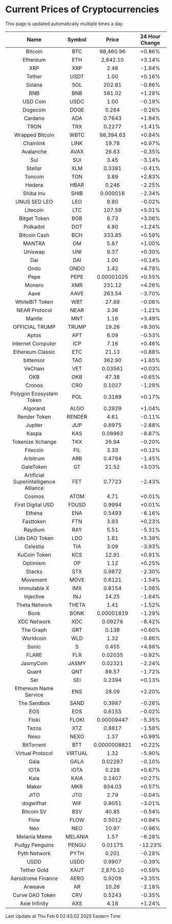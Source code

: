# Current Prices of Cryptocurrencies
This page is updated automatically multiple times a day.

| Name | Symbol | Price | 24 Hour Change |
| :---: |:---:| :---: | :---: |
| Bitcoin | BTC | 98,460.96 | +0.86% |
| Ethereum | ETH | 2,842.10 | +3.14% |
| XRP | XRP | 2.46 | -1.84% |
| Tether | USDT | 1.00 | +0.16% |
| Solana | SOL | 202.81 | -0.86% |
| BNB | BNB | 581.02 | +1.28% |
| USD Coin | USDC | 1.00 | -0.19% |
| Dogecoin | DOGE | 0.264 | -0.26% |
| Cardano | ADA | 0.7643 | +1.94% |
| TRON | TRX | 0.2277 | +1.41% |
| Wrapped Bitcoin | WBTC | 98,394.63 | +0.84% |
| Chainlink | LINK | 19.78 | +0.97% |
| Avalanche | AVAX | 26.63 | -0.35% |
| Sui | SUI | 3.45 | -3.14% |
| Stellar | XLM | 0.3391 | -0.41% |
| Toncoin | TON | 3.89 | +2.83% |
| Hedera | HBAR | 0.246 | -2.25% |
| Shiba Inu | SHIB | 0.000016 | -2.34% |
| UNUS SED LEO | LEO | 9.80 | -0.02% |
| Litecoin | LTC | 107.59 | +5.01% |
| Bitget Token | BGB | 6.73 | +3.06% |
| Polkadot | DOT | 4.80 | +1.24% |
| Bitcoin Cash | BCH | 333.85 | +0.59% |
| MANTRA | OM | 5.87 | +1.00% |
| Uniswap | UNI | 9.37 | +0.30% |
| Dai | DAI | 1.00 | +0.14% |
| Ondo | ONDO | 1.42 | +4.78% |
| Pepe | PEPE | 0.00001025 | +0.55% |
| Monero | XMR | 231.12 | +4.26% |
| Aave | AAVE | 263.54 | -3.70% |
| WhiteBIT Token | WBT | 27.69 | -0.06% |
| NEAR Protocol | NEAR | 3.36 | -1.21% |
| Mantle | MNT | 1.16 | +3.49% |
| OFFICIAL TRUMP | TRUMP | 19.26 | +9.30% |
| Aptos | APT | 6.09 | -0.53% |
| Internet Computer | ICP | 7.16 | +0.46% |
| Ethereum Classic | ETC | 21.13 | +0.88% |
| bittensor | TAO | 362.90 | +1.65% |
| VeChain | VET | 0.03561 | +0.03% |
| OKB | OKB | 47.38 | +0.65% |
| Cronos | CRO | 0.1027 | -1.29% |
| Polygon Ecosystem Token | POL | 0.3189 | +0.17% |
| Algorand | ALGO | 0.2929 | +1.04% |
| Render Token | RENDER | 4.61 | -0.11% |
| Jupiter | JUP | 0.8975 | -2.68% |
| Kaspa | KAS | 0.08963 | -8.87% |
| Tokenize Xchange | TKX | 26.94 | -0.20% |
| Filecoin | FIL | 3.33 | +0.12% |
| Arbitrum | ARB | 0.4784 | -1.45% |
| GateToken | GT | 21.52 | +3.03% |
| Artificial Superintelligence Alliance | FET | 0.7723 | -2.43% |
| Cosmos | ATOM | 4.71 | +0.01% |
| First Digital USD | FDUSD | 0.9994 | +0.01% |
| Ethena | ENA | 0.5493 | -6.16% |
| Fasttoken | FTN | 3.93 | +0.23% |
| Raydium | RAY | 5.51 | -5.31% |
| Lido DAO Token | LDO | 1.81 | +5.38% |
| Celestia | TIA | 3.09 | -3.93% |
| KuCoin Token | KCS | 12.91 | +0.91% |
| Optimism | OP | 1.12 | +0.25% |
| Stacks | STX | 0.9872 | -2.30% |
| Movement | MOVE | 0.6121 | -1.54% |
| Immutable X | IMX | 0.8154 | -1.06% |
| Injective | INJ | 14.25 | -1.64% |
| Theta Network | THETA | 1.41 | -1.52% |
| Bonk | BONK | 0.00001819 | -1.29% |
| XDC Network | XDC | 0.09276 | -8.42% |
| The Graph | GRT | 0.138 | +0.60% |
| Worldcoin | WLD | 1.32 | -0.86% |
| Sonic | S | 0.455 | +4.88% |
| FLARE | FLR | 0.02035 | -0.92% |
| JasmyCoin | JASMY | 0.02321 | -2.24% |
| Quant | QNT | 89.57 | -1.72% |
| Sei | SEI | 0.2394 | +0.13% |
| Ethereum Name Service | ENS | 28.09 | +2.20% |
| The Sandbox | SAND | 0.3987 | -0.26% |
| EOS | EOS | 0.6155 | -0.02% |
| Floki | FLOKI | 0.00009447 | -5.35% |
| Tezos | XTZ | 0.8817 | -1.58% |
| Nexo | NEXO | 1.37 | +0.99% |
| BitTorrent | BTT | 0.0000008821 | +0.22% |
| Virtual Protocol | VIRTUAL | 1.32 | -5.90% |
| Gala | GALA | 0.02297 | -0.10% |
| IOTA | IOTA | 0.228 | +0.67% |
| Kaia | KAIA | 0.1407 | +0.27% |
| Maker | MKR | 934.03 | +0.57% |
| JITO | JTO | 2.79 | -0.04% |
| dogwifhat | WIF | 0.8051 | -3.01% |
| Bitcoin SV | BSV | 40.85 | -0.54% |
| Flow | FLOW | 0.5012 | +0.94% |
| Neo | NEO | 10.97 | -0.96% |
| Melania Meme | MELANIA | 1.57 | -6.28% |
| Pudgy Penguins | PENGU | 0.01175 | -12.23% |
| Pyth Network | PYTH | 0.201 | -0.28% |
| USDD | USDD | 0.9907 | -0.39% |
| Tether Gold | XAUT | 2,870.10 | +0.59% |
| Aerodrome Finance | AERO | 0.9209 | +3.35% |
| Arweave | AR | 10.26 | -2.18% |
| Curve DAO Token | CRV | 0.5243 | -0.35% |
| Axie Infinity | AXS | 4.18 | +1.24% |

Last Update at Thu Feb  6 02:43:02 2025 Eastern Time